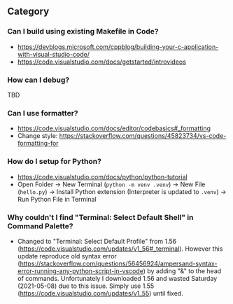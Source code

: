 ## Category

### Can I build using existing Makefile in Code?
- https://devblogs.microsoft.com/cppblog/building-your-c-application-with-visual-studio-code/
- https://code.visualstudio.com/docs/getstarted/introvideos

### How can I debug?
TBD

### Can I use formatter?
- https://code.visualstudio.com/docs/editor/codebasics#_formatting
- Change style: https://stackoverflow.com/questions/45823734/vs-code-formatting-for

### How do I setup for Python?
- https://code.visualstudio.com/docs/python/python-tutorial
- Open Folder → New Terminal (`python -m venv .venv`) → New File (`hello.py`) → Install Python extension (Interpreter is updated to `.venv`) → Run Python File in Terminal

### Why couldn't I find "Terminal: Select Default Shell" in Command Palette?
- Changed to "Terminal: Select Default Profile" from 1.56 (https://code.visualstudio.com/updates/v1_56#_terminal). However this update reproduce old syntax error (https://stackoverflow.com/questions/56456924/ampersand-syntax-error-running-any-python-script-in-vscode) by adding "&" to the head of commands. Unfortunately I downloaded 1.56 and wasted Saturday (2021-05-08) due to this issue. Simply use 1.55 (https://code.visualstudio.com/updates/v1_55) until fixed.

